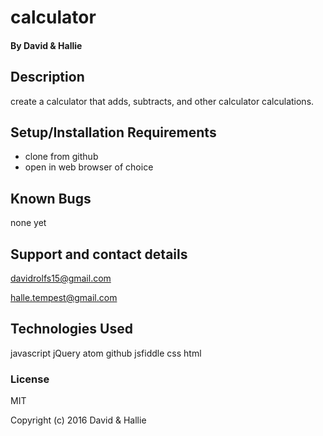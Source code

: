 # calculator


#### By David & Hallie

## Description

create a calculator that adds, subtracts, and other calculator calculations.

## Setup/Installation Requirements

* clone from github
* open in web browser of choice


## Known Bugs

none yet

## Support and contact details

davidrolfs15@gmail.com

halle.tempest@gmail.com
## Technologies Used

javascript
jQuery
atom
github
jsfiddle
css
html


### License

MIT

Copyright (c) 2016 David & Hallie
